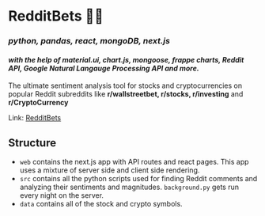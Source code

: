 # RedditBets 🚀✨
### *python, pandas, react, mongoDB, next.js*
#### *with the help of material.ui, chart.js, mongoose, frappe charts, Reddit API, Google Natural Langauge Processing API  and more.*
The ultimate sentiment analysis tool for stocks and cryptocurrencies on popular Reddit subreddits like **r/wallstreetbet, r/stocks, r/investing** and **r/CryptoCurrency**

Link: [RedditBets](http://redditbets.zapto.org)

## Structure
- `web` contains the next.js app with API routes and react pages. This app uses a mixture of server side and client side rendering.
- `src` contains all the python scripts used for finding Reddit comments and analyzing their sentiments and magnitudes. `background.py` gets run every night on the server.
- `data` contains all of the stock and crypto symbols.